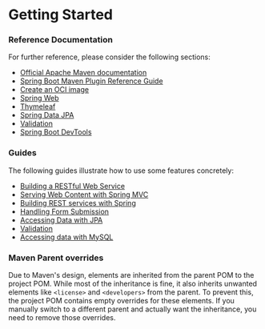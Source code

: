 # Getting Started

### Reference Documentation

For further reference, please consider the following sections:

-   [Official Apache Maven documentation](https://maven.apache.org/guides/index.html)
-   [Spring Boot Maven Plugin Reference Guide](https://docs.spring.io/spring-boot/3.3.3/maven-plugin)
-   [Create an OCI image](https://docs.spring.io/spring-boot/3.3.3/maven-plugin/build-image.html)
-   [Spring Web](https://docs.spring.io/spring-boot/docs/3.3.3/reference/htmlsingle/index.html#web)
-   [Thymeleaf](https://docs.spring.io/spring-boot/docs/3.3.3/reference/htmlsingle/index.html#web.servlet.spring-mvc.template-engines)
-   [Spring Data JPA](https://docs.spring.io/spring-boot/docs/3.3.3/reference/htmlsingle/index.html#data.sql.jpa-and-spring-data)
-   [Validation](https://docs.spring.io/spring-boot/docs/3.3.3/reference/htmlsingle/index.html#io.validation)
-   [Spring Boot DevTools](https://docs.spring.io/spring-boot/docs/3.3.3/reference/htmlsingle/index.html#using.devtools)

### Guides

The following guides illustrate how to use some features concretely:

-   [Building a RESTful Web Service](https://spring.io/guides/gs/rest-service/)
-   [Serving Web Content with Spring MVC](https://spring.io/guides/gs/serving-web-content/)
-   [Building REST services with Spring](https://spring.io/guides/tutorials/rest/)
-   [Handling Form Submission](https://spring.io/guides/gs/handling-form-submission/)
-   [Accessing Data with JPA](https://spring.io/guides/gs/accessing-data-jpa/)
-   [Validation](https://spring.io/guides/gs/validating-form-input/)
-   [Accessing data with MySQL](https://spring.io/guides/gs/accessing-data-mysql/)

### Maven Parent overrides

Due to Maven's design, elements are inherited from the parent POM to the project POM.
While most of the inheritance is fine, it also inherits unwanted elements like `<license>` and `<developers>` from the parent.
To prevent this, the project POM contains empty overrides for these elements.
If you manually switch to a different parent and actually want the inheritance, you need to remove those overrides.
